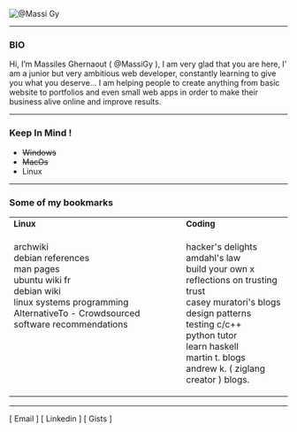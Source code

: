 


![@Massi Gy](https://github.com/MassiGy/MassiGy/assets/82173113/3390c269-2137-4a84-b852-871ba27f9ba4)





---
### BIO

Hi, I’m Massiles Ghernaout ( @MassiGy ), I am very glad that you are here, I' am a junior but very ambitious web developer, constantly learning to give you what you deserve... I am helping people to create anything from basic website to portfolios and even small web apps in order to make their business alive online and improve results.


---

### Keep In Mind !

- ~~Windows~~
- ~~MacOs~~
- Linux

---

### Some of my bookmarks
<table border="0">
 <tr>
    <td><b style="font-size:15px">Linux</b></td>
    <td><b style="font-size:15px">Coding</b></td>
 </tr>
 <tr>
    <td style="vertical-align:top;">
        <dl><p>
            <dt><a style="text-decoration: none;" href="https://wiki.archlinux.org/">archwiki</a>
            <dt><a style="text-decoration: none;" href="https://www.debian.org/doc/manuals/debian-reference/" >debian references</a>
            <dt><a style="text-decoration: none;" href="https://man7.org/linux/man-pages/dir_all_by_section.html">man pages</a>
            <dt><a style="text-decoration: none;" href="https://doc.ubuntu-fr.org/" >ubuntu wiki fr</a>
            <dt><a style="text-decoration: none;" href="https://wiki.debian.org/" >debian wiki</a>
            <dt><a style="text-decoration: none;" href="https://man7.org/training/">linux systems programming</a>
            <dt><a style="text-decoration: none;" href="https://alternativeto.net/" >AlternativeTo - Crowdsourced software recommendations</a>
        </dl><p>
    </td>
    <td style="vertical-align:top;">
        <dl><p>
            <dt><a style="text-decoration: none;" href="https://github.com/lancetw/ebook-1" >hacker&#39;s delights</a>
            <dt><a style="text-decoration: none;" href="https://www.cct.lsu.edu/csc7600/coursemat/reference/l9/amdahls_law.pdf" >amdahl&#39;s law</a>
            <dt><a style="text-decoration: none;" href="https://github.com/codecrafters-io/build-your-own-x" >build your own x</a>
            <dt><a style="text-decoration: none;" href="https://www.cs.cmu.edu/~rdriley/487/papers/thompson_1984_reflectionsontrustingtrust.pdf" >reflections on trusting trust </a>
            <dt><a style="text-decoration: none;" href="https://caseymuratori.com/contents" >casey muratori&#39;s blogs</a>
            <dt><a style="text-decoration: none;" href="https://refactoring.guru/" >design patterns</a>
            <dt><a style="text-decoration: none;" href="https://github.com/google/googletest" >testing c/c++</a>
            <dt><a style="text-decoration: none;" href="https://pythontutor.com/" >python tutor</a>
            <dt><a style="text-decoration: none;" href="https://learnyouahaskell.com/chapters" >learn haskell</a>
            <dt><a style="text-decoration: none;" href="https://www.arp242.net/" >martin t. blogs</a>
            <dt><a style="text-decoration: none;" href="https://andrewkelley.me/" >andrew k. ( ziglang creator ) blogs.</a>
        </dl><p>
    </td>
 </tr>
</table>


---

[<a style="text-decoration: none;" href="mailto:ghernaoutmassi@gmail.com"> Email </a>]  [<a style="text-decoration: none;" href="https://www.linkedin.com/in/massigy"> Linkedin </a>] [<a style="text-decoration: none;" href="https://gist.github.com/MassiGy"> Gists </a>]
